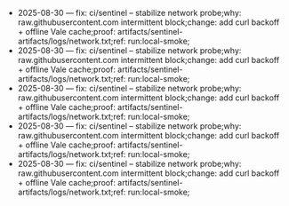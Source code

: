 - 2025-08-30 — fix: ci/sentinel – stabilize network probe;why: raw.githubusercontent.com intermittent block;change: add curl backoff + offline Vale cache;proof: artifacts/sentinel-artifacts/logs/network.txt;ref: run:local-smoke;
- 2025-08-30 — fix: ci/sentinel – stabilize network probe;why: raw.githubusercontent.com intermittent block;change: add curl backoff + offline Vale cache;proof: artifacts/sentinel-artifacts/logs/network.txt;ref: run:local-smoke;
- 2025-08-30 — fix: ci/sentinel – stabilize network probe;why: raw.githubusercontent.com intermittent block;change: add curl backoff + offline Vale cache;proof: artifacts/sentinel-artifacts/logs/network.txt;ref: run:local-smoke;
- 2025-08-30 — fix: ci/sentinel – stabilize network probe;why: raw.githubusercontent.com intermittent block;change: add curl backoff + offline Vale cache;proof: artifacts/sentinel-artifacts/logs/network.txt;ref: run:local-smoke;
- 2025-08-30 — fix: ci/sentinel – stabilize network probe;why: raw.githubusercontent.com intermittent block;change: add curl backoff + offline Vale cache;proof: artifacts/sentinel-artifacts/logs/network.txt;ref: run:local-smoke;
